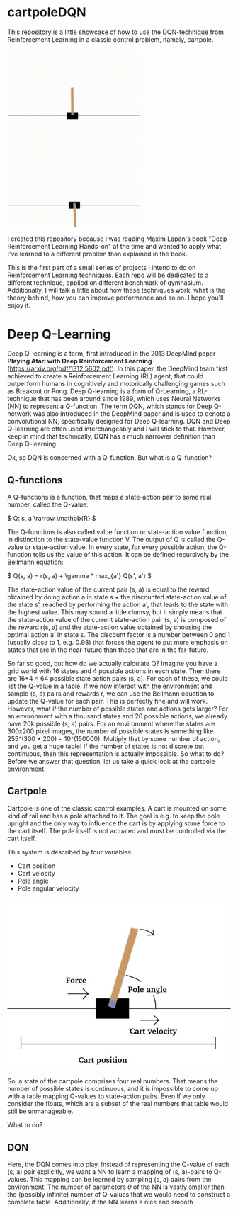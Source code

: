 # cartpoleDQN

This repository is a little showcase of how to use the DQN-technique from Reinforcement Learning
in a classic control problem, namely, cartpole.

<p float="left">
  <img src="gifs/steady_nice.gif" width="300" />
  <img src="gifs/upswing_nice.gif" width="300" />
</p>


I created this repository because I was reading Maxim Lapan's book "Deep Reinforcement Learning Hands-on"
at the time and wanted to apply what I've learned to a different problem than explained in the book.

This is the first part of a small series of projects I intend to do on Reinforcement Learning techniques.
Each repo will be dedicated to a different technique, applied on different benchmark of gymnasium.
Additionally, I will talk a little about how these techniques work, what is the theory behind, how you can improve performance
and so on. 
I hope you'll enjoy it.

# Deep Q-Learning

Deep Q-learning is a term, first introduced in the 2013 DeepMind paper
**Playing Atari with Deep Reinforcement Learning** (https://arxiv.org/pdf/1312.5602.pdf).
In this paper, the DeepMind team first achieved to create a Reinforcement Learning (RL) agent, that could
outperform humans in cognitively and motorically challenging games such as Breakout or Pong.
Deep Q-learning is a form of Q-Learning, a RL-technique that has been around since 1989, which uses Neural Networks (NN)
to represent a Q-function.
The term DQN, which stands for Deep Q-network was also introduced in the DeepMind paper and is used
to denote a convolutional NN, specifically designed for Deep Q-learning.
DQN and Deep Q-learning are often used interchangeably and I will stick to that.
However, keep in mind that technically, DQN has a much narrower definition than Deep Q-learning.

Ok, so DQN is concerned with a Q-function. But what is a Q-function?

## Q-functions

A Q-functions is a function, that maps a state-action pair to some real number, called the Q-value:

$ Q: s, a \rarrow \mathbb{R} $

The Q-functions is also called value function or state-action value function, in distinction to the state-value function V.
The output of Q is called the Q-value or state-action value.
In every state, for every possible action, the Q-function tells us the value of this action.
It can be defined recursively by the Bellmann equation:

$ Q(s, a) = r(s, a) + \gamma * max_{a'} Q(s', a') $

The state-action value of the current pair (s, a) is equal to the reward obtained by doing
action a in state s + the discounted state-action value of the state s', reached by performing
the action a', that leads to the state with the highest value.
This may sound a little clumsy, but it simply means that the state-action value of the current state-action pair
(s, a) is composed of the reward r(s, a) and the state-action value obtained by choosing
the optimal action a' in state s.
The discount factor is a number between 0 and 1 (usually close to 1, e.g. 0.98) that forces the agent
to put more emphasis on states that are in the near-future than those that are in the far-future.

So far so good, but how do we actually calculate Q?
Imagine you have a grid world with 16 states and 4 possible actions in each state.
Then there are 16*4 = 64 possible state action pairs (s, a). For each of these, we could list
the Q-value in a table. 
If we now interact with the environment and sample (s, a) pairs and rewards r, we can use the Bellmann equation 
to update the Q-value for each pair.
This is perfectly fine and will work. However, what if the number of possible states and actions gets larger?
For an environment with a thousand states and 20 possible actions, we already have 20k possible (s, a) pairs.
For an environment where the states are 300x200 pixel images, the number of possible states 
is something like 255^(300 * 200) ~ 10^(150000). Multiply that by some number of action, and you 
get a huge table!
If the number of states is not discrete but continuous, then this representation is actually impossible.
So what to do?
Before we answer that question, let us take a quick look at the cartpole environment.

## Cartpole

Cartpole is one of the classic control examples. A cart is mounted on some kind of rail and has a pole
attached to it. The goal is e.g. to keep the pole upright and the only way to influence the cart is
by applying some force to the cart itself. The pole itself is not actuated and must be controlled
via the cart itself.

This system is described by four variables:

* Cart position
* Cart velocity
* Pole angle
* Pole angular velocity

![Cartpole](images/cartpole_description.jpg)

So, a state of the cartpole comprises four real numbers. That means the number of possible
states is continuous, and it is impossible to come up with a table mapping Q-values to state-action pairs.
Even if we only consider the floats, which are a subset of the real numbers that table would still be unmanageable.

What to do?

## DQN

Here, the DQN comes into play. Instead of representing the Q-value of each (s, a) pair explicitly, we want a NN to 
learn a mapping of (s, a)-pairs to Q-values.
This mapping can be learned by sampling (s, a) pairs from the environment.
The number of parameters $\theta$ of the NN is vastly smaller than the (possibly infinite) number of Q-values that we
would need to construct a complete table. Additionally, if the NN learns a nice and smooth 






